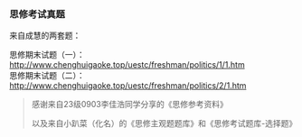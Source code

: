 ### 思修考试真题

来自成慧的两套题：

思修期末试题（一）：http://www.chenghuigaoke.top/uestc/freshman/politics/1/1.htm  
思修期末试题（二）：http://www.chenghuigaoke.top/uestc/freshman/politics/2/1.htm

> 感谢来自23级0903李佳浩同学分享的《思修参考资料》
>
> 以及来自小趴菜（化名）的《思修主观题题库》和《思修考试题库-选择题》

